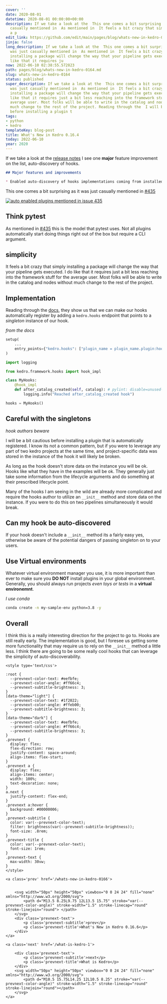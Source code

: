 ```yaml
---
cover: ''
date: 2020-08-01
datetime: 2020-08-01 00:00:00+00:00
description: If we take a look at the  This one comes a bit surprising as it was just
  casually mentioned in  As mentioned in  It feels a bit crazy that simply installing
  a p
edit_link: https://github.com/edit/main/pages/blog/whats-new-in-kedro-0164.md
jinja: false
long_description: If we take a look at the  This one comes a bit surprising as it
  was just casually mentioned in  As mentioned in  It feels a bit crazy that simply
  installing a package will change the way that your pipeline gets executed. I do
  like that it requires ju
now: 2022-06-10 02:38:55.572823
path: pages/blog/whats-new-in-kedro-0164.md
slug: whats-new-in-kedro-0164
status: published
super_description: If we take a look at the  This one comes a bit surprising as it
  was just casually mentioned in  As mentioned in  It feels a bit crazy that simply
  installing a package will change the way that your pipeline gets executed. I do
  like that it requires just a bit less reaching into the framework stuff for the
  average user. Most folks will be able to write in the catalog and nodes without
  much change to the rest of the project. Reading through the  I will be a bit cautious
  before installing a plugin t
tags:
- python
- kedro
templateKey: blog-post
title: What's New in Kedro 0.16.4
today: 2022-06-10
year: 2020
---
```


If we take a look at the [release notes](https://github.com/quantumblacklabs/kedro/blob/master/RELEASE.md) I see one **major** feature improvement on the list, auto-discovery of hooks.

``` markdown
## Major features and improvements

* Enabled auto-discovery of hooks implementations coming from installed plugins.
```

This one comes a bit surprising as it was just casually mentioned in [#435](https://github.com/quantumblacklabs/kedro/issues/435)

[![auto enabled plugins mentioned in issue 435](https://images.waylonwalker.com/kedro-435.png)](https://github.com/quantumblacklabs/kedro/issues/435)

## Think pytest

As mentioned in [#435](https://github.com/quantumblacklabs/kedro/issues/435) this is the model that pytest uses. Not all plugins automatically start doing things right out of the box but require a CLI argument.

## simplicity

It feels a bit crazy that simply installing a package will change the way that your pipeline gets executed. I do like that it requires just a bit less reaching into the framework stuff for the average user. Most folks will be able to write in the catalog and nodes without much change to the rest of the project.

## Implementation

Reading through the [docs](https://kedro.readthedocs.io/en/stable/07_extend_kedro/04_plugins.html#hooks), they show us that we can make our hooks automatically register by adding a `kedro.hooks` endpoint that points to a _singleton_ instance of our hook.

_from the docs_

``` python
setup(
    ...
    entry_points={"kedro.hooks": ["plugin_name = plugin_name.plugin:hooks"]},
)

import logging

from kedro.framework.hooks import hook_impl

class MyHooks:
    @hook_impl
    def after_catalog_created(self, catalog): # pylint: disable=unused-argument
        logging.info("Reached after_catalog_created hook")

hooks = MyHooks()
```

## Careful with the singletons

_hook authors beware_

I will be a bit cautious before installing a plugin that is automatically registered. I know its not a common pattern, but if you were to leverage any part of two kedro projects at the same time, and project-specific data was stored in the instance of the hook it will likely be broken.

As long as the hook doesn't store data on the instance you will be ok. Hooks like what they have in the examples will be ok. They generally just take some information from the lifecycle arguments and do something at their prescribed lifecycle point.

Many of the hooks I am seeing in the wild are already more complicated and require the hooks author to utilize an ` __init__ ` method and store data on the instance. If you were to do this on two pipelines simultaneously it would break.

## Can my hook be auto-discovered

If your hook doesn't include a `__init__` method its a fairly easy yes, otherwise be aware of the potential dangers of passing singleton on to your users.

## Use Virtual environments

Whatever virtual environment manager you use, it is more important than ever to make sure you **DO NOT** install plugins in your global environment. Generally, you should always run projects _even toys or tests_ in a **virtual**  **environemnt**.

_I use conda_

``` bash
conda create -n my-sample-env python=3.8 -y
```

## Overall

I think this is a really interesting direction for the project to go to. Hooks are still really early. The implementation is good, but I foresee us getting some more functionality that may require us to rely on the ` __init__ ` method a little less.  I think there are going to be some really cool hooks that can leverage the simplicity of auto-discoverability.
<div class='prevnext'>

    <style type='text/css'>

    :root {
      --prevnext-color-text: #eefbfe;
      --prevnext-color-angle: #ff66c4;
      --prevnext-subtitle-brightness: 3;
    }
    [data-theme="light"] {
      --prevnext-color-text: #1f2022;
      --prevnext-color-angle: #ffeb00;
      --prevnext-subtitle-brightness: 3;
    }
    [data-theme="dark"] {
      --prevnext-color-text: #eefbfe;
      --prevnext-color-angle: #ff66c4;
      --prevnext-subtitle-brightness: 3;
    }
    .prevnext {
      display: flex;
      flex-direction: row;
      justify-content: space-around;
      align-items: flex-start;
    }
    .prevnext a {
      display: flex;
      align-items: center;
      width: 100%;
      text-decoration: none;
    }
    a.next {
      justify-content: flex-end;
    }
    .prevnext a:hover {
      background: #00000006;
    }
    .prevnext-subtitle {
      color: var(--prevnext-color-text);
      filter: brightness(var(--prevnext-subtitle-brightness));
      font-size: .8rem;
    }
    .prevnext-title {
      color: var(--prevnext-color-text);
      font-size: 1rem;
    }
    .prevnext-text {
      max-width: 30vw;
    }
    </style>
    
    <a class='prev' href='/whats-new-in-kedro-0166'>
    

        <svg width="50px" height="50px" viewbox="0 0 24 24" fill="none" xmlns="http://www.w3.org/2000/svg">
            <path d="M13.5 8.25L9.75 12L13.5 15.75" stroke="var(--prevnext-color-angle)" stroke-width="1.5" stroke-linecap="round" stroke-linejoin="round"> </path>
        </svg>
        <div class='prevnext-text'>
            <p class='prevnext-subtitle'>prev</p>
            <p class='prevnext-title'>What's New in Kedro 0.16.6</p>
        </div>
    </a>
    
    <a class='next' href='/what-is-kedro-1'>
    
        <div class='prevnext-text'>
            <p class='prevnext-subtitle'>next</p>
            <p class='prevnext-title'>What is Kedro</p>
        </div>
        <svg width="50px" height="50px" viewbox="0 0 24 24" fill="none" xmlns="http://www.w3.org/2000/svg">
            <path d="M10.5 15.75L14.25 12L10.5 8.25" stroke="var(--prevnext-color-angle)" stroke-width="1.5" stroke-linecap="round" stroke-linejoin="round"></path>
        </svg>
    </a>
  </div>
